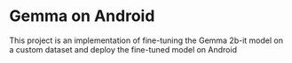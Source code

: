 # Gemma on Android
This project is an implementation of fine-tuning the Gemma 2b-it model on a custom dataset and deploy the fine-tuned model on Android

